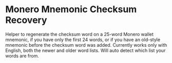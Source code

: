 # Monero Mnemonic Checksum Recovery
Helper to regenerate the checksum word on a 25-word Monero wallet mnemonic, if you have only the first 24 words, or if you have an old-style mnemonic before the checksum word was added. Currently works only with English, both the newer and older word lists. Will auto detect which list your words are from.
